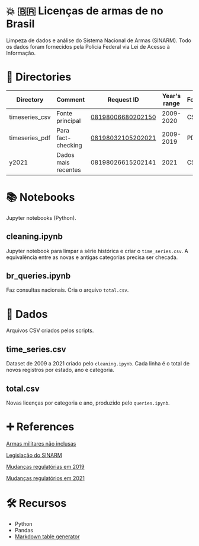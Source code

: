 # 💥 🇧🇷 Licenças de armas de no Brasil

Limpeza de dados e análise do Sistema Nacional de Armas (SINARM). Todo os dados foram fornecidos pela Polícia Federal via Lei de Acesso à Informação.

# 📁 Directories

| Directory         | Comment             | Request ID                                                                                                            | Year's range | Format | Publication date |
|----------------|---------------------|-----------------------------------------------------------------------------------------------------------------------|--------------|--------|------------------|
| timeseries_csv | Fonte principal         | [08198006680202150](http://www.consultaesic.cgu.gov.br/busca/dados/Lists/Pedido/Item/displayifs.aspx?ID=1530523)      | 2009-2020    | CSV    | 03/2021          |
| timeseries_pdf | Para fact-checking | [08198032105202021](www.consultaesic.cgu.gov.br/busca/dados/Lists/Pedido/Item/displayifs.aspx?ID=1415871)             | 2009-2019    | PDF    | 10/2020          |
| y2021          | Dados mais recentes    | 08198026615202141 | 2021         | CSV    | 07/2021          |    |

# 📚 Notebooks

Jupyter notebooks (Python).

## cleaning.ipynb

Jupyter notebook para limpar a série histórica e criar o `time_series.csv`. A equivalência entre as novas e antigas categorias precisa ser checada.

## br_queries.ipynb

Faz consultas nacionais. Cria o arquivo `total.csv`.

# 📝 Dados

Arquivos CSV criados pelos scripts.

## time_series.csv

Dataset de 2009 a 2021 criado pelo `cleaning.ipynb`. Cada linha é o total de novos registros por estado, ano e categoria.

## total.csv

Novas licenças por categoria e ano, produzido pelo `queries.ipynb`.

# ➕ References

[Armas militares não inclusas](http://soudapaz.org/noticias/o-globo-exercito-ignora-norma-e-nao-integra-sistema-de-armas-ao-da-policia-federal/)

[Legislação do SINARM](https://www.gov.br/mj/pt-br/acesso-a-informacao/atuacao-internacional/legislacao-traduzida/lei_n_10-826_de_22_de_dezembro_de_2003_eng-docx.pdf#page=3)

[Mudanças regulatórias em 2019](https://g1.globo.com/politica/noticia/2019/05/22/veja-o-que-muda-no-novo-decreto-para-a-posse-e-porte-de-armas-no-pais.ghtml)

[Mudanças regulatórios em 2021](https://www.metropoles.com/brasil/governo-altera-decretos-e-amplia-facilidades-para-acessar-arma-de-fogo)

# 🛠️ Recursos

- Python
- Pandas 
- [Markdown table generator](https://www.tablesgenerator.com/markdown_tables)
